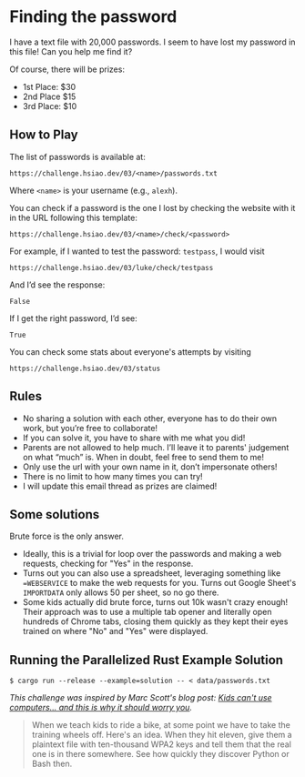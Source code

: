 # Finding the password

I have a text file with 20,000 passwords. I seem to have lost my password in this file! Can you help
me find it?

Of course, there will be prizes:

- 1st Place: \$30
- 2nd Place \$15
- 3rd Place: \$10

## How to Play

The list of passwords is available at:

    https://challenge.hsiao.dev/03/<name>/passwords.txt

Where `<name>` is your username (e.g., `alexh`).

You can check if a password is the one I lost by checking the website with it in the URL following this template:

    https://challenge.hsiao.dev/03/<name>/check/<password>

For example, if I wanted to test the password: `testpass`, I would visit

    https://challenge.hsiao.dev/03/luke/check/testpass

And I’d see the response:

    False

If I get the right password, I’d see:

    True

You can check some stats about everyone's attempts by visiting

    https://challenge.hsiao.dev/03/status

## Rules

- No sharing a solution with each other, everyone has to do their own work, but you’re free to collaborate!
- If you can solve it, you have to share with me what you did!
- Parents are not allowed to help much. I’ll leave it to parents' judgement on what “much” is. When in doubt, feel free to send them to me!
- Only use the url with your own name in it, don’t impersonate others!
- There is no limit to how many times you can try!
- I will update this email thread as prizes are claimed!

## Some solutions

Brute force is the only answer.

- Ideally, this is a trivial for loop over the passwords and making a web requests, checking for
  "Yes" in the response.
- Turns out you can also use a spreadsheet, leveraging something like `=WEBSERVICE` to make the web
  requests for you. Turns out Google Sheet's `IMPORTDATA` only allows 50 per sheet, so no go there.
- Some kids actually did brute force, turns out 10k wasn't crazy enough! Their approach was to use a
  multiple tab opener and literally open hundreds of Chrome tabs, closing them quickly as they kept
  their eyes trained on where "No" and "Yes" were displayed.

## Running the Parallelized Rust Example Solution

```
$ cargo run --release --example=solution -- < data/passwords.txt
```

_This challenge was inspired by Marc Scott's blog post: [Kids can't use computers... and this is why
it should worry you](http://www.coding2learn.org/blog/2013/07/29/kids-cant-use-computers/)._

> When we teach kids to ride a bike, at some point we have to take the training wheels off. Here's
> an idea. When they hit eleven, give them a plaintext file with ten-thousand WPA2 keys and tell
> them that the real one is in there somewhere. See how quickly they discover Python or Bash then.

